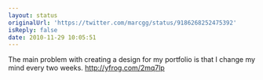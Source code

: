 ```yaml
---
layout: status
originalUrl: 'https://twitter.com/marcgg/status/9186268252475392'
isReply: false
date: 2010-11-29 10:05:51
---
```


The main problem with creating a design for my portfolio is that I change my mind every two weeks.  http://yfrog.com/2mq7lp
